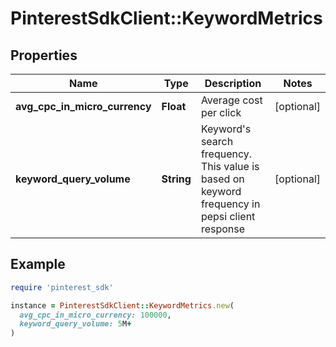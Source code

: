 # PinterestSdkClient::KeywordMetrics

## Properties

| Name | Type | Description | Notes |
| ---- | ---- | ----------- | ----- |
| **avg_cpc_in_micro_currency** | **Float** | Average cost per click | [optional] |
| **keyword_query_volume** | **String** | Keyword&#39;s search frequency. This value is based on keyword frequency in pepsi client response | [optional] |

## Example

```ruby
require 'pinterest_sdk'

instance = PinterestSdkClient::KeywordMetrics.new(
  avg_cpc_in_micro_currency: 100000,
  keyword_query_volume: 5M+
)
```

